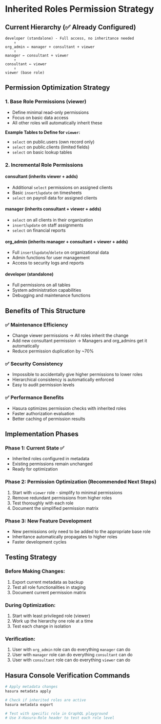 # Inherited Roles Permission Strategy

## Current Hierarchy (✅ Already Configured)

```
developer (standalone) - Full access, no inheritance needed
    ↑
org_admin ← manager + consultant + viewer
    ↑
manager ← consultant + viewer
    ↑  
consultant ← viewer
    ↑
viewer (base role)
```

## Permission Optimization Strategy

### 1. **Base Role Permissions (viewer)**
- Define minimal read-only permissions
- Focus on basic data access
- All other roles will automatically inherit these

**Example Tables to Define for `viewer`:**
- `select` on public.users (own record only)
- `select` on public.clients (limited fields)
- `select` on basic lookup tables

### 2. **Incremental Role Permissions**

#### **consultant** (inherits viewer + adds)
- Additional `select` permissions on assigned clients
- Basic `insert`/`update` on timesheets
- `select` on payroll data for assigned clients

#### **manager** (inherits consultant + viewer + adds)
- `select` on all clients in their organization
- `insert`/`update` on staff assignments
- `select` on financial reports

#### **org_admin** (inherits manager + consultant + viewer + adds)
- Full `insert`/`update`/`delete` on organizational data
- Admin functions for user management
- Access to security logs and reports

#### **developer** (standalone)
- Full permissions on all tables
- System administration capabilities
- Debugging and maintenance functions

## Benefits of This Structure

### ✅ **Maintenance Efficiency**
- Change viewer permissions → All roles inherit the change
- Add new consultant permission → Managers and org_admins get it automatically
- Reduce permission duplication by ~70%

### ✅ **Security Consistency**
- Impossible to accidentally give higher permissions to lower roles
- Hierarchical consistency is automatically enforced
- Easy to audit permission levels

### ✅ **Performance Benefits**
- Hasura optimizes permission checks with inherited roles
- Faster authorization evaluation
- Better caching of permission results

## Implementation Phases

### Phase 1: Current State ✅
- Inherited roles configured in metadata
- Existing permissions remain unchanged
- Ready for optimization

### Phase 2: Permission Optimization (Recommended Next Steps)
1. Start with `viewer` role - simplify to minimal permissions
2. Remove redundant permissions from higher roles
3. Test thoroughly with each role
4. Document the simplified permission matrix

### Phase 3: New Feature Development
- New permissions only need to be added to the appropriate base role
- Inheritance automatically propagates to higher roles
- Faster development cycles

## Testing Strategy

### Before Making Changes:
1. Export current metadata as backup
2. Test all role functionalities in staging
3. Document current permission matrix

### During Optimization:
1. Start with least privileged role (viewer)
2. Work up the hierarchy one role at a time
3. Test each change in isolation

### Verification:
1. User with `org_admin` role can do everything `manager` can do
2. User with `manager` role can do everything `consultant` can do
3. User with `consultant` role can do everything `viewer` can do

## Hasura Console Verification Commands

```bash
# Apply metadata changes
hasura metadata apply

# Check if inherited roles are active
hasura metadata export

# Test with specific role in GraphQL playground
# Use X-Hasura-Role header to test each role level
```